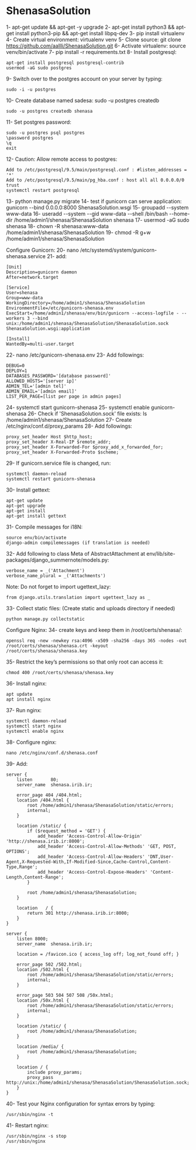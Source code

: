 # ShenasaSolution

1- apt-get update && apt-get -y upgrade
2- apt-get install python3 && apt-get install python3-pip && apt-get install libpq-dev
3- pip install virtualenv
4- Create virtual environment: virtualenv venv
5- Clone source: git clone https://github.com/aallli/ShenasaSolution.git
6- Activate virtualenv: source venv/bin/activate
7- pip install -r requirements.txt
8- Install postgresql:

    apt-get install postgresql postgresql-contrib
    usermod -aG sudo postgres

9- Switch over to the postgres account on your server by typing:
    
    sudo -i -u postgres

10- Create database named sadesa: sudo -u postgres createdb

    sudo -u postgres createdb shenasa

11- Set postgres password: 
    
    sudo -u postgres psql postgres
    \password postgres
    \q
    exit 

12- Caution: Allow remote access to postgres:
    
    Add to /etc/postgresql/9.5/main/postgresql.conf : #listen_addresses = '*'
    Add to /etc/postgresql/9.5/main/pg_hba.conf : host all all 0.0.0.0/0 trust
    systemctl restart postgresql

13- python manage.py migrate
14- test if gunicorn can serve application: gunicorn --bind 0.0.0.0:8000 ShenasaSolution.wsgi
15- groupadd --system www-data
16- useradd --system --gid www-data --shell /bin/bash --home-dir /home/admin1/shenasa/ShenasaSolution shenasa
17- usermod -aG sudo shenasa
18- chown -R shenasa:www-data /home/admin1/shenasa/ShenasaSolution
19- chmod -R g+w /home/admin1/shenasa/ShenasaSolution

Configure Gunicorn:
20- nano /etc/systemd/system/gunicorn-shenasa.service
21- add:
    
    [Unit]
    Description=gunicorn daemon
    After=network.target
    
    [Service]
    User=shenasa
    Group=www-data
    WorkingDirectory=/home/admin1/shenasa/ShenasaSolution
    EnvironmentFile=/etc/gunicorn-shenasa.env
    ExecStart=/home/admin1/shenasa/env/bin/gunicorn --access-logfile - --workers 3 --bind unix:/home/admin1/shenasa/ShenasaSolution/ShenasaSolution.sock ShenasaSolution.wsgi:application
    
    [Install]
    WantedBy=multi-user.target
        
22- nano /etc/gunicorn-shenasa.env
23- Add followings:
    
    DEBUG=0
    DEPLOY=1
    DATABASES_PASSWORD='[database password]'
    ALLOWED_HOSTS='[server ip]'
    ADMIN_TEL='[admin tel]'
    ADMIN_EMAIL='[admin email]'
    LIST_PER_PAGE=[list per page in admin pages]
    
24- systemctl start gunicorn-shenasa
25- systemctl enable gunicorn-shenasa
26- Check if 'ShenasaSolution.sock' file exists: ls /home/admin1/shenasa/ShenasaSolution
27- Create /etc/nginx/conf.d/proxy_params
28- Add followings:

    proxy_set_header Host $http_host;
    proxy_set_header X-Real-IP $remote_addr;
    proxy_set_header X-Forwarded-For $proxy_add_x_forwarded_for;
    proxy_set_header X-Forwarded-Proto $scheme;

29- If gunicorn.service file is changed, run:

    systemctl daemon-reload
    systemctl restart gunicorn-shenasa

30- Install gettext:

    apt-get update
    apt-get upgrade
    apt-get install
    apt-get install gettext

31- Compile messages for i18N:
    
    source env/bin/activate
    django-admin compilemessages (if translation is needed)

32- Add following to class Meta of AbstractAttachment at env/lib/site-packages/django_summernote/models.py:

    verbose_name = _('Attachment')
    verbose_name_plural = _('Attachments')

Note: Do not forget to import ugettext_lazy:

    from django.utils.translation import ugettext_lazy as _

33- Collect static files: (Create static and uploads directory if needed)
 
    python manage.py collectstatic

Configure Nginx:
34- create keys and keep them in /root/certs/shenasa/:
    
    openssl req -new -newkey rsa:4096 -x509 -sha256 -days 365 -nodes -out /root/certs/shenasa/shenasa.crt -keyout /root/certs/shenasa/shenasa.key

35- Restrict the key’s permissions so that only root can access it:
    
    chmod 400 /root/certs/shenasa/shenasa.key

36- Install nginx:

    apt update
    apt install nginx

37- Run nginx:

    systemctl daemon-reload
    systemctl start nginx
    systemctl enable nginx
    
38- Configure nginx:

    nano /etc/nginx/conf.d/shenasa.conf

39- Add:
    
    server {
        listen       80;
        server_name  shenasa.irib.ir;
    
        error_page 404 /404.html;
        location /404.html {
            root /home/admin1/shenasa/ShenasaSolution/static/errors;
            internal;
        }
    
        location /static/ {
            if ($request_method = 'GET') {
                add_header 'Access-Control-Allow-Origin' 'http://shenasa.irib.ir:8000';
                add_header 'Access-Control-Allow-Methods' 'GET, POST, OPTIONS';
                add_header 'Access-Control-Allow-Headers' 'DNT,User-Agent,X-Requested-With,If-Modified-Since,Cache-Control,Content-Type,Range';
                add_header 'Access-Control-Expose-Headers' 'Content-Length,Content-Range';
            }
    
            root /home/admin1/shenasa/ShenasaSolution;
        }
    
        location   / {
            return 301 http://shenasa.irib.ir:8000;
        }
    }
    
    server {
        listen 8000;
        server_name  shenasa.irib.ir;
    
        location = /favicon.ico { access_log off; log_not_found off; }
    
        error_page 502 /502.html;
        location /502.html {
            root /home/admin1/shenasa/ShenasaSolution/static/errors;
            internal;
        }
    
        error_page 503 504 507 508 /50x.html;
        location /50x.html {
            root /home/admin1/shenasa/ShenasaSolution/static/errors;
            internal;
        }
    
        location /static/ {
            root /home/admin1/shenasa/ShenasaSolution;
        }
    
        location /media/ {
            root /home/admin1/shenasa/ShenasaSolution;
        }
    
        location / {
            include proxy_params;
            proxy_pass http://unix:/home/admin1/shenasa/ShenasaSolution/ShenasaSolution.sock;
        }
    }

40- Test your Nginx configuration for syntax errors by typing: 

    /usr/sbin/nginx -t

41- Restart nginx:

    /usr/sbin/nginx -s stop
    /usr/sbin/nginx